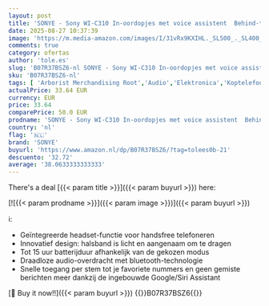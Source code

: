 ```yaml
---
layout: post
title: 'SONYE - Sony WI-C310 In-oordopjes met voice assistent  Behind-the-neck design  geïntegreerde headset-functie  zwart'
date: 2025-08-27 10:37:39
image: 'https://m.media-amazon.com/images/I/31vRx9KXIHL._SL500_._SL400_.jpg'
comments: true
category: ofertas
author: 'tole.es'
slug: 'B07R37BSZ6-nl SONYE - Sony WI-C310 In-oordopjes met voice assistent...'
sku: 'B07R37BSZ6-nl'
tags: [ 'Arborist Merchandising Root','Audio','Elektronica','Koptelefoons & oordopjes','Koptelefoons, oordopjes & accessoires','Oordopjes','Self Service','Special Features Stores','be0c145d-645e-47ab-b638-53e8112e3d67_0','be0c145d-645e-47ab-b638-53e8112e3d67_8201','sonye','🇳🇱', ]
actualPrice: 33.64 EUR
currency: EUR
price: 33.64
comparePrice: 50.0 EUR
prodname: 'SONYE - Sony WI-C310 In-oordopjes met voice assistent  Behind-the-neck design  geïntegreerde headset-functie  zwart'
country: 'nl'
flag: '🇳🇱'
brand: 'SONYE'
buyurl: 'https://www.amazon.nl/dp/B07R37BSZ6/?tag=tolees0b-21'
descuento: '32.72'
average: '38.0633333333333'
---
```


There's a deal [{{< param title >}}]({{< param buyurl >}})  here:

[![{{< param prodname >}}]({{< param image >}})]({{< param buyurl >}})

ℹ️:

- Geïntegreerde headset-functie voor handsfree telefoneren
- Innovatief design: halsband is licht en aangenaam om te dragen
- Tot 15 uur batterijduur afhankelijk van de gekozen modus
- Draadloze audio-overdracht met bluetooth-technologie
- Snelle toegang per stem tot je favoriete nummers en geen gemiste berichten meer dankzij de ingebouwde Google/Siri Assistant

[🛒 Buy it now!!]({{< param buyurl >}})
{{<world>}}B07R37BSZ6{{</world>}}
